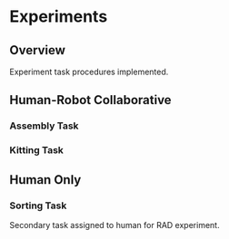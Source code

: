 # Experiments

## Overview
Experiment task procedures implemented.

## Human-Robot Collaborative  

### Assembly Task
<TODO>

### Kitting Task
<TODO>

## Human Only

### Sorting Task
Secondary task assigned to human for RAD experiment.

<TODO>
